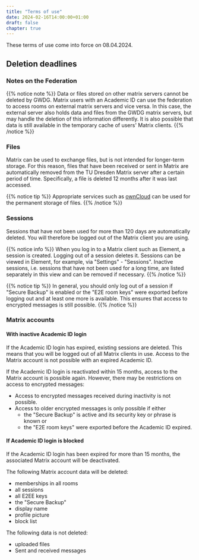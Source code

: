 ```yaml
---
title: "Terms of use"
date: 2024-02-16T14:00:00+01:00
draft: false
chapter: true
---
```


These terms of use come into force on 08.04.2024.

## Deletion deadlines

### Notes on the Federation

{{% notice note %}}
Data or files stored on other matrix servers cannot be deleted by GWDG. Matrix users with an Academic ID can use the federation to access rooms on external matrix servers and vice versa. In this case, the external server also holds data and files from the GWDG matrix servers, but may handle the deletion of this information differently. It is also possible that data is still available in the temporary cache of users' Matrix clients.
{{% /notice %}}

### Files

Matrix can be used to exchange files, but is not intended for longer-term storage. For this reason, files that have been received or sent in Matrix are automatically removed from the TU Dresden Matrix server after a certain period of time. Specifically, a file is deleted 12 months after it was last accessed.

{{% notice tip %}}
Appropriate services such as [ownCloud](https://owncloud.gwdg.de) can be used for the permanent storage of files.
{{% /notice %}}

### Sessions

Sessions that have not been used for more than 120 days are automatically deleted. You will therefore be logged out of the Matrix client you are using.

{{% notice info %}}
When you log in to a Matrix client such as Element, a session is created. Logging out of a session deletes it. Sessions can be viewed in Element, for example, via "Settings" - "Sessions". Inactive sessions, i.e. sessions that have not been used for a long time, are listed separately in this view and can be removed if necessary.
{{% /notice %}}

{{% notice tip %}}
In general, you should only log out of a session if "Secure Backup" is enabled or the "E2E room keys" were exported before logging out and at least one more is available. This ensures that access to encrypted messages is still possible.
{{% /notice %}}

### Matrix accounts

#### With inactive Academic ID login

If the Academic ID login has expired, existing sessions are deleted. This means that you will be logged out of all Matrix clients in use. Access to the Matrix account is not possible with an expired Academic ID. 

If the Academic ID login is reactivated within 15 months, access to the Matrix account is possible again. However, there may be restrictions on access to encrypted messages:

* Access to encrypted messages received during inactivity is not possible.
* Access to older encrypted messages is only possible if either
  * the "Secure Backup" is active and its security key or phrase is known or
  * the "E2E room keys" were exported before the Academic ID expired.

#### If Academic ID login is blocked

If the Academic ID login has been expired for more than 15 months, the associated Matrix account will be deactivated.

The following Matrix account data will be deleted:

* memberships in all rooms
* all sessions
* all E2EE keys
* the "Secure Backup"
* display name
* profile picture
* block list

The following data is not deleted:

* uploaded files
* Sent and received messages

